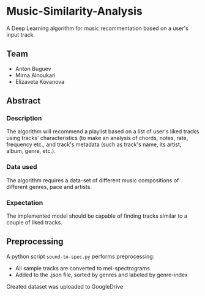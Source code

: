 # Music-Similarity-Analysis
A Deep Learning algorithm for music recommentation based on a user's input track

## Team
* Anton Buguev
* Mirna Alnoukari
* Elizaveta Kovanova

## Abstract
### Description
The algorithm will recommend a playlist based on a list of user's liked tracks using tracks' characteristics (to make an analysis of chords, notes, rate, frequency etc., and track's metadata (such as track's name, its artist, album, genre, etc.).
### Data used
The algorithm requires a data-set of different music compositions of different genres, pace and artists.
### Expectation
The implemented model should be capable of finding tracks similar to a couple of liked tracks.

## Preprocessing
A python script ```sound-to-spec.py``` performs preprocessing:
 * All sample tracks are converted to mel-spectrograms
 * Added to the .json file, sorted by genres and labeled by genre-index
  
Created dataset was uploaded to GoogleDrive
